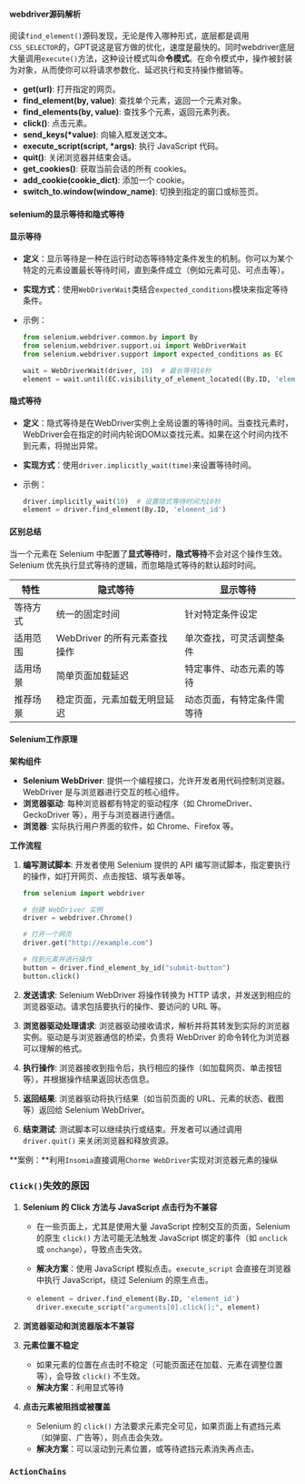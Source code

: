 #### webdriver源码解析

阅读`find_element()`源码发现，无论是传入哪种形式，底层都是调用`CSS_SELECTOR`的，GPT说这是官方做的优化，速度是最快的。同时webdriver底层大量调用`execute()`方法，这种设计模式叫命**令模式**。在命令模式中，操作被封装为对象，从而使你可以将请求参数化、延迟执行和支持操作撤销等。

- **get(url)**: 打开指定的网页。
- **find_element(by, value)**: 查找单个元素，返回一个元素对象。
- **find_elements(by, value)**: 查找多个元素，返回元素列表。
- **click()**: 点击元素。
- **send_keys(\*value)**: 向输入框发送文本。
- **execute_script(script, \*args)**: 执行 JavaScript 代码。
- **quit()**: 关闭浏览器并结束会话。
- **get_cookies()**: 获取当前会话的所有 cookies。
- **add_cookie(cookie_dict)**: 添加一个 cookie。
- **switch_to.window(window_name)**: 切换到指定的窗口或标签页。

#### selenium的显示等待和隐式等待

#### 显示等待

- **定义**：显示等待是一种在运行时动态等待特定条件发生的机制。你可以为某个特定的元素设置最长等待时间，直到条件成立（例如元素可见、可点击等）。

- **实现方式**：使用`WebDriverWait`类结合`expected_conditions`模块来指定等待条件。

- 示例：

  ```python
  from selenium.webdriver.common.by import By
  from selenium.webdriver.support.ui import WebDriverWait
  from selenium.webdriver.support import expected_conditions as EC
  
  wait = WebDriverWait(driver, 10)  # 最长等待10秒
  element = wait.until(EC.visibility_of_element_located((By.ID, 'element_id')))
  ```

#### 隐式等待

- **定义**：隐式等待是在WebDriver实例上全局设置的等待时间。当查找元素时，WebDriver会在指定的时间内轮询DOM以查找元素。如果在这个时间内找不到元素，将抛出异常。

- **实现方式**：使用`driver.implicitly_wait(time)`来设置等待时间。

- 示例：

  ```python
  driver.implicitly_wait(10)  # 设置隐式等待时间为10秒
  element = driver.find_element(By.ID, 'element_id')
  ```

####  **区别总结**

当一个元素在 Selenium 中配置了**显式等待**时，**隐式等待**不会对这个操作生效。Selenium 优先执行显式等待的逻辑，而忽略隐式等待的默认超时时间。

| 特性     | 隐式等待                     | 显示等待                   |
| -------- | ---------------------------- | -------------------------- |
| 等待方式 | 统一的固定时间               | 针对特定条件设定           |
| 适用范围 | WebDriver 的所有元素查找操作 | 单次查找，可灵活调整条件   |
| 适用场景 | 简单页面加载延迟             | 特定事件、动态元素的等待   |
| 推荐场景 | 稳定页面，元素加载无明显延迟 | 动态页面，有特定条件需等待 |

#### Selenium工作原理

**架构组件**

- **Selenium WebDriver**: 提供一个编程接口，允许开发者用代码控制浏览器。WebDriver 是与浏览器进行交互的核心组件。
- **浏览器驱动**: 每种浏览器都有特定的驱动程序（如 ChromeDriver、GeckoDriver 等），用于与浏览器进行通信。
- **浏览器**: 实际执行用户界面的软件，如 Chrome、Firefox 等。

**工作流程**

1. **编写测试脚本**: 开发者使用 Selenium 提供的 API 编写测试脚本，指定要执行的操作，如打开网页、点击按钮、填写表单等。

   ```python
   from selenium import webdriver
   
   # 创建 WebDriver 实例
   driver = webdriver.Chrome()
   
   # 打开一个网页
   driver.get("http://example.com")
   
   # 找到元素并进行操作
   button = driver.find_element_by_id("submit-button")
   button.click()
   ```

2. **发送请求**: Selenium WebDriver 将操作转换为 HTTP 请求，并发送到相应的浏览器驱动。请求包括要执行的操作、要访问的 URL 等。

3. **浏览器驱动处理请求**: 浏览器驱动接收请求，解析并将其转发到实际的浏览器实例。驱动是与浏览器通信的桥梁，负责将 WebDriver 的命令转化为浏览器可以理解的格式。

4. **执行操作**: 浏览器接收到指令后，执行相应的操作（如加载网页、单击按钮等），并根据操作结果返回状态信息。

5. **返回结果**: 浏览器驱动将执行结果（如当前页面的 URL、元素的状态、截图等）返回给 Selenium WebDriver。

6. **结束测试**: 测试脚本可以继续执行或结束。开发者可以通过调用 `driver.quit()` 来关闭浏览器和释放资源。

**案例：**利用`Insomia`直接调用`Chorme WebDriver`实现对浏览器元素的操纵

### `Click()`失效的原因

1. **Selenium 的 Click 方法与 JavaScript 点击行为不兼容**

   - 在一些页面上，尤其是使用大量 JavaScript 控制交互的页面，Selenium 的原生 `click()` 方法可能无法触发 JavaScript 绑定的事件（如 `onclick` 或 `onchange`），导致点击失效。

   - **解决方案**：使用 JavaScript 模拟点击。`execute_script` 会直接在浏览器中执行 JavaScript，绕过 Selenium 的原生点击。

   - ```python
     element = driver.find_element(By.ID, 'element_id')
     driver.execute_script("arguments[0].click();", element)
     ```

2. **浏览器驱动和浏览器版本不兼容**

3. **元素位置不稳定**

   - 如果元素的位置在点击时不稳定（可能页面还在加载、元素在调整位置等），会导致 `click()` 不生效。
   - **解决方案**：利用显式等待

4. **点击元素被阻挡或被覆盖**

   - Selenium 的 `click()` 方法要求元素完全可见，如果页面上有遮挡元素（如弹窗、广告等），则点击会失效。
   - **解决方案**：可以滚动到元素位置，或等待遮挡元素消失再点击。

### `ActionChains`